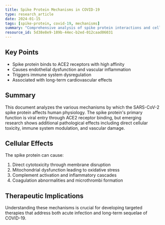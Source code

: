 ```yaml
---
title: Spike Protein Mechanisms in COVID-19
type: research_article
date: 2024-01-15
tags: [spike-protein, covid-19, mechanisms]
summary: "Comprehensive analysis of spike protein interactions and cellular effects"
resource_id: 5d38e8e9-189b-44ec-b2ed-012caad06031
---
```


## Key Points

- Spike protein binds to ACE2 receptors with high affinity
- Causes endothelial dysfunction and vascular inflammation
- Triggers immune system dysregulation
- Associated with long-term cardiovascular effects

## Summary

This document analyzes the various mechanisms by which the SARS-CoV-2 spike protein affects human physiology. The spike protein's primary function is viral entry through ACE2 receptor binding, but emerging research shows additional pathological effects including direct cellular toxicity, immune system modulation, and vascular damage.

## Cellular Effects

The spike protein can cause:
1. Direct cytotoxicity through membrane disruption
2. Mitochondrial dysfunction leading to oxidative stress
3. Complement activation and inflammatory cascades
4. Coagulation abnormalities and microthrombi formation

## Therapeutic Implications

Understanding these mechanisms is crucial for developing targeted therapies that address both acute infection and long-term sequelae of COVID-19.